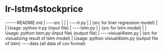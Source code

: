 # lr-lstm4stockprice
------README.md
  |
  ----src
  | |
  | ----lr.py
  | |   (src for liner regression model)
  | |   Usage: python lr.py (input file)
  | ----lstm.py
  | |   (src for lstm model)
  | |   Usage: python lstm.py (input file) (output file)
  | ----visiual4lstm.py
  |     (src for visiualizing result of lstm model)
  |     Usage: python visiual4lstm.py (output file of lstm)
  ----data
      (all data of csv format)
